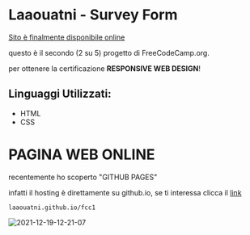 # Laaouatni - Survey Form
[Sito è finalmente disponibile online][1]

questo è il secondo (2 su 5) progetto di FreeCodeCamp.org.

per ottenere la certificazione **RESPONSIVE WEB DESIGN**!

## Linguaggi Utilizzati:

- HTML
- CSS

# PAGINA WEB ONLINE

recentemente ho scoperto "GITHUB PAGES"

infatti il hosting è direttamente su github.io, se ti interessa clicca il [link][1]

```laaouatni.github.io/fcc1```

![2021-12-19-12-21-07](https://user-images.githubusercontent.com/87947051/146673118-e839ecab-12ab-4784-8a68-2ac85870e6aa.gif)

[1]: https://laaouatni.github.io/fcc1/

